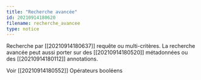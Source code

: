 ```yaml
---
title: "Recherche avancée"
id: 20210914180620
filename: recherche_avancee
type: notice
---
```


Recherche par [[20210914180637]] requête ou multi-critères. La recherche avancée peut aussi porter sur des [[20210914180520]] métadonnées ou des [[20210914180112]] annotations.

Voir [[20210914180552]] Opérateurs booléens


